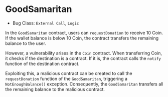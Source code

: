 # GoodSamaritan

- Bug Class: `External Call`, `Logic`

In the `GoodSamaritan` contract, users can `requestDonation` to receive 10 Coin. If the wallet balance is below 10 Coin, the contract transfers the remaining balance to the user.

However, a vulnerability arises in the `Coin` contract. When transferring Coin, it checks if the destination is a contract. If it is, the contract calls the `notify` function of the destination contract.

Exploiting this, a malicious contract can be created to call the `requestDonation` function of the `GoodSamaritan`, triggering a `NotEnoughBalance()` exception. Consequently, the `GoodSamaritan` transfers all the remaining balance to the malicious contract.
